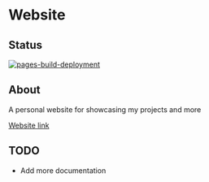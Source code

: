 # Website
## Status
[![pages-build-deployment](https://github.com/jackrschumacher/ASTRA-Notes/actions/workflows/pages/pages-build-deployment/badge.svg)](https://github.com/jackrschumacher/ASTRA-Notes/actions/workflows/pages/pages-build-deployment)

## About
A personal website for showcasing my projects and more

[Website link](https://jackrschumacher.github.io/ASTRA-Notes)

## TODO
* Add more documentation
